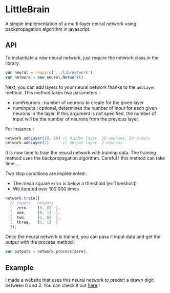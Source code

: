 # LittleBrain

A simple implementation of a multi-layer neural network using backpropagation algorithm in javascript.

## API

To instantiate a new neural network, just require the network class in the library.

```javascript
var neural = require('../lib/network')
var network = new neural.Network()
```

Next, you can add layers to your neural network thanks to the ```addLayer``` method.
This method takes two parameters :
- numNeurons : number of neurons to create for the given layer
- numInputs : optional, determines the number of input for each given neurons in the layer. If this argument is not specified, the number of input will be the number of neurons from the previous layer.  

For instance :
```javascript
network.addLayer(10, 20) // Hidden layer, 10 neurons, 20 inputs
network.addLayer(2)      // Output layer, 2 neurons
```

It is now time to train the neural network with training data. The training method uses the backpropagation algorithm. Careful ! this method can take time ... 

Two stop conditions are implemented :

- The mean square error is below a threshold (errThreshold)
- We iterated over 100 000 times

```javascript
network.train([
  // inputs   outputs
  [  zero,    [0, 0]  ],
  [  one,     [0, 1]  ],
  [  two,     [1, 0]  ],
  [  three,   [1, 1]  ]
  ]);
```

Once the neural network is trained, you can pass it input data and get the output with the process method :

```javascript
var outputs = network.process(zero);
```

## Example
I made a website that uses this neural network to predict a drawn digit between 0 and 3. You can check it out [here](http://reinette.io/littlebrain) !
